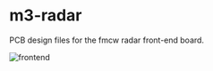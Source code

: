 # m3-radar
PCB design files for the fmcw radar front-end board. 

![frontend](https://github.com/kaizheng28/m3-radar/assets/144567523/fc1674c2-a4cc-48ce-a842-af00f804e843)
